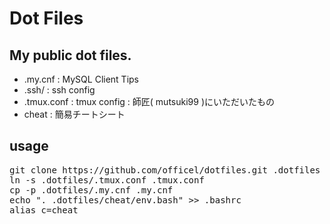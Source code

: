 Dot Files
========

My public dot files.
--------------------

* .my.cnf : MySQL Client Tips
* .ssh/ : ssh config
* .tmux.conf : tmux config : 師匠( mutsuki99 )にいただいたもの
* cheat : 簡易チートシート

usage
-----
<pre>
git clone https://github.com/officel/dotfiles.git .dotfiles
ln -s .dotfiles/.tmux.conf .tmux.conf
cp -p .dotfiles/.my.cnf .my.cnf
echo ". .dotfiles/cheat/env.bash" >> .bashrc
alias c=cheat
</pre>
